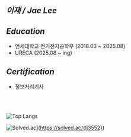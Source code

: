 ## *이재 / Jae Lee*

## *Education*
- 연세대학교 전기전자공학부 (2018.03 ~ 2025.08)
- URECA (2025.08 ~ ing)

## *Certification*
- 정보처리기사

<br><br>

![Top Langs](https://github-readme-stats.vercel.app/api/top-langs/?username=Jsnooopy&layout=compact)

![Solved.ac](http://mazassumnida.wtf/api/v2/generate_badge?boj={lj3552})](https://solved.ac/{lj3552})
